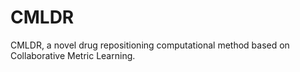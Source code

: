 # CMLDR

CMLDR, a novel drug repositioning computational method based on Collaborative Metric Learning. 
